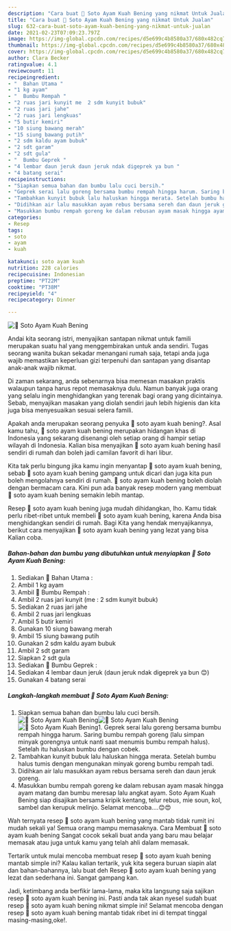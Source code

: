 ```yaml
---
description: "Cara buat 🍜 Soto Ayam Kuah Bening yang nikmat Untuk Jualan"
title: "Cara buat 🍜 Soto Ayam Kuah Bening yang nikmat Untuk Jualan"
slug: 632-cara-buat-soto-ayam-kuah-bening-yang-nikmat-untuk-jualan
date: 2021-02-23T07:09:23.797Z
image: https://img-global.cpcdn.com/recipes/d5e699c4b8580a37/680x482cq70/🍜-soto-ayam-kuah-bening-foto-resep-utama.jpg
thumbnail: https://img-global.cpcdn.com/recipes/d5e699c4b8580a37/680x482cq70/🍜-soto-ayam-kuah-bening-foto-resep-utama.jpg
cover: https://img-global.cpcdn.com/recipes/d5e699c4b8580a37/680x482cq70/🍜-soto-ayam-kuah-bening-foto-resep-utama.jpg
author: Clara Becker
ratingvalue: 4.1
reviewcount: 11
recipeingredient:
- "  Bahan Utama "
- "1 kg ayam"
- "  Bumbu Rempah "
- "2 ruas jari kunyit me  2 sdm kunyit bubuk"
- "2 ruas jari jahe"
- "2 ruas jari lengkuas"
- "5 butir kemiri"
- "10 siung bawang merah"
- "15 siung bawang putih"
- "2 sdm kaldu ayam bubuk"
- "2 sdt garam"
- "2 sdt gula"
- "  Bumbu Geprek "
- "4 lembar daun jeruk daun jeruk ndak digeprek ya bun "
- "4 batang serai"
recipeinstructions:
- "Siapkan semua bahan dan bumbu lalu cuci bersih."
- "Geprek serai lalu goreng bersama bumbu rempah hingga harum. Saring bumbu rempah goreng (lalu simpan minyak gorengnya untuk nanti saat menumis bumbu rempah halus). Setelah itu haluskan bumbu dengan cobek."
- "Tambahkan kunyit bubuk lalu haluskan hingga merata. Setelah bumbu halus tumis dengan mengunakan minyak goreng bumbu rempah tadi."
- "Didihkan air lalu masukkan ayam rebus bersama sereh dan daun jeruk goreng."
- "Masukkan bumbu rempah goreng ke dalam rebusan ayam masak hingga ayam matang dan bumbu meresap lalu angkat ayam. Soto Ayam Kuah Bening siap disajikan bersama kripik kentang, telur rebus, mie soun, kol, sambel dan kerupuk melinjo. Selamat mencoba....😊😍"
categories:
- Resep
tags:
- soto
- ayam
- kuah

katakunci: soto ayam kuah 
nutrition: 228 calories
recipecuisine: Indonesian
preptime: "PT22M"
cooktime: "PT38M"
recipeyield: "4"
recipecategory: Dinner

---
```



![🍜 Soto Ayam Kuah Bening](https://img-global.cpcdn.com/recipes/d5e699c4b8580a37/680x482cq70/🍜-soto-ayam-kuah-bening-foto-resep-utama.jpg)

Andai kita seorang istri, menyajikan santapan nikmat untuk famili merupakan suatu hal yang menggembirakan untuk anda sendiri. Tugas seorang  wanita bukan sekadar menangani rumah saja, tetapi anda juga wajib memastikan keperluan gizi terpenuhi dan santapan yang disantap anak-anak wajib nikmat.

Di zaman  sekarang, anda sebenarnya bisa memesan masakan praktis walaupun tanpa harus repot memasaknya dulu. Namun banyak juga orang yang selalu ingin menghidangkan yang terenak bagi orang yang dicintainya. Sebab, menyajikan masakan yang diolah sendiri jauh lebih higienis dan kita juga bisa menyesuaikan sesuai selera famili. 



Apakah anda merupakan seorang penyuka 🍜 soto ayam kuah bening?. Asal kamu tahu, 🍜 soto ayam kuah bening merupakan hidangan khas di Indonesia yang sekarang disenangi oleh setiap orang di hampir setiap wilayah di Indonesia. Kalian bisa menyajikan 🍜 soto ayam kuah bening hasil sendiri di rumah dan boleh jadi camilan favorit di hari libur.

Kita tak perlu bingung jika kamu ingin menyantap 🍜 soto ayam kuah bening, sebab 🍜 soto ayam kuah bening gampang untuk dicari dan juga kita pun boleh mengolahnya sendiri di rumah. 🍜 soto ayam kuah bening boleh diolah dengan bermacam cara. Kini pun ada banyak resep modern yang membuat 🍜 soto ayam kuah bening semakin lebih mantap.

Resep 🍜 soto ayam kuah bening juga mudah dihidangkan, lho. Kamu tidak perlu ribet-ribet untuk membeli 🍜 soto ayam kuah bening, karena Anda bisa menghidangkan sendiri di rumah. Bagi Kita yang hendak menyajikannya, berikut cara menyajikan 🍜 soto ayam kuah bening yang lezat yang bisa Kalian coba.

<!--inarticleads1-->

##### Bahan-bahan dan bumbu yang dibutuhkan untuk menyiapkan 🍜 Soto Ayam Kuah Bening:

1. Sediakan  🐣 Bahan Utama :
1. Ambil 1 kg ayam
1. Ambil  🐣 Bumbu Rempah :
1. Ambil 2 ruas jari kunyit (me : 2 sdm kunyit bubuk)
1. Sediakan 2 ruas jari jahe
1. Ambil 2 ruas jari lengkuas
1. Ambil 5 butir kemiri
1. Gunakan 10 siung bawang merah
1. Ambil 15 siung bawang putih
1. Gunakan 2 sdm kaldu ayam bubuk
1. Ambil 2 sdt garam
1. Siapkan 2 sdt gula
1. Sediakan  🐣 Bumbu Geprek :
1. Sediakan 4 lembar daun jeruk (daun jeruk ndak digeprek ya bun 😊)
1. Gunakan 4 batang serai




<!--inarticleads2-->

##### Langkah-langkah membuat 🍜 Soto Ayam Kuah Bening:

1. Siapkan semua bahan dan bumbu lalu cuci bersih.
<img src="https://img-global.cpcdn.com/steps/97875f6840df1b38/160x128cq70/🍜-soto-ayam-kuah-bening-langkah-memasak-1-foto.jpg" alt="🍜 Soto Ayam Kuah Bening"><img src="https://img-global.cpcdn.com/steps/27fdab839eefb09d/160x128cq70/🍜-soto-ayam-kuah-bening-langkah-memasak-1-foto.jpg" alt="🍜 Soto Ayam Kuah Bening"><img src="https://img-global.cpcdn.com/steps/be48445a5fe2b114/160x128cq70/🍜-soto-ayam-kuah-bening-langkah-memasak-1-foto.jpg" alt="🍜 Soto Ayam Kuah Bening">1. Geprek serai lalu goreng bersama bumbu rempah hingga harum. Saring bumbu rempah goreng (lalu simpan minyak gorengnya untuk nanti saat menumis bumbu rempah halus). Setelah itu haluskan bumbu dengan cobek.
1. Tambahkan kunyit bubuk lalu haluskan hingga merata. Setelah bumbu halus tumis dengan mengunakan minyak goreng bumbu rempah tadi.
1. Didihkan air lalu masukkan ayam rebus bersama sereh dan daun jeruk goreng.
1. Masukkan bumbu rempah goreng ke dalam rebusan ayam masak hingga ayam matang dan bumbu meresap lalu angkat ayam. Soto Ayam Kuah Bening siap disajikan bersama kripik kentang, telur rebus, mie soun, kol, sambel dan kerupuk melinjo. Selamat mencoba....😊😍




Wah ternyata resep 🍜 soto ayam kuah bening yang mantab tidak rumit ini mudah sekali ya! Semua orang mampu memasaknya. Cara Membuat 🍜 soto ayam kuah bening Sangat cocok sekali buat anda yang baru mau belajar memasak atau juga untuk kamu yang telah ahli dalam memasak.

Tertarik untuk mulai mencoba membuat resep 🍜 soto ayam kuah bening mantab simple ini? Kalau kalian tertarik, yuk kita segera buruan siapin alat dan bahan-bahannya, lalu buat deh Resep 🍜 soto ayam kuah bening yang lezat dan sederhana ini. Sangat gampang kan. 

Jadi, ketimbang anda berfikir lama-lama, maka kita langsung saja sajikan resep 🍜 soto ayam kuah bening ini. Pasti anda tak akan nyesel sudah buat resep 🍜 soto ayam kuah bening nikmat simple ini! Selamat mencoba dengan resep 🍜 soto ayam kuah bening mantab tidak ribet ini di tempat tinggal masing-masing,oke!.

